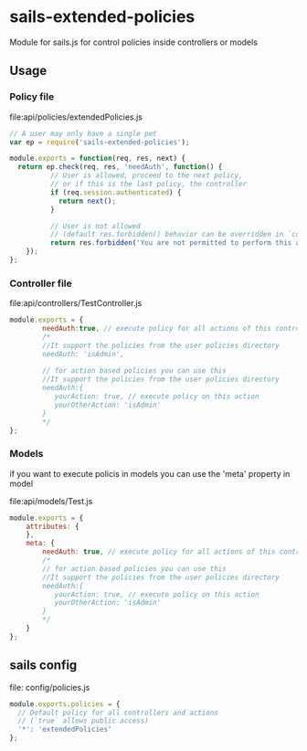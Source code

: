 sails-extended-policies
==============

Module for sails.js for control policies inside controllers or models

## Usage

### Policy file

file:api/policies/extendedPolicies.js
```javascript
// A user may only have a single pet
var ep = require('sails-extended-policies');

module.exports = function(req, res, next) {
  return ep.check(req, res, 'needAuth', function() {
          // User is allowed, proceed to the next policy, 
          // or if this is the last policy, the controller
          if (req.session.authenticated) {
            return next();
          }

          // User is not allowed
          // (default res.forbidden() behavior can be overridden in `config/403.js`)
          return res.forbidden('You are not permitted to perform this action.');
    });  
};
```

### Controller file

file:api/controllers/TestController.js
```javascript
module.exports = {
        needAuth:true, // execute policy for all actions of this controller
	    /*
	    //It support the policies from the user policies directory
	    needAuth: 'isAdmin',
	    
        // for action based policies you can use this
        //It support the policies from the user policies directory
        needAuth:{
           yourAction: true, // execute policy on this action
           yourOtherAction: 'isAdmin'
        }
        */
};
```

### Models
if you want to execute policis in models you can use the 'meta' property in model

file:api/models/Test.js
```javascript
module.exports = {
    attributes: {
    },
    meta: {
        needAuth: true, // execute policy for all actions of this controller
        /*
        // for action based policies you can use this
        //It support the policies from the user policies directory
        needAuth:{
           yourAction: true, // execute policy on this action
           yourOtherAction: 'isAdmin'
        }
        */
    }
};
```



## sails config

file: config/policies.js
```javascript
module.exports.policies = {
  // Default policy for all controllers and actions
  // (`true` allows public access) 
  '*': 'extendedPolicies'
};
```
